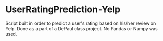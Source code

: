 # UserRatingPrediction-Yelp
Script built in order to predict a user's rating based on his/her review on Yelp. Done as a part of a DePaul class project. No Pandas or Numpy was used. 
